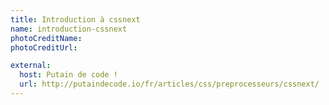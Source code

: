 ```yaml
---
title: Introduction à cssnext
name: introduction-cssnext
photoCreditName: 
photoCreditUrl:

external: 
  host: Putain de code !
  url: http://putaindecode.io/fr/articles/css/preprocesseurs/cssnext/
---
```


